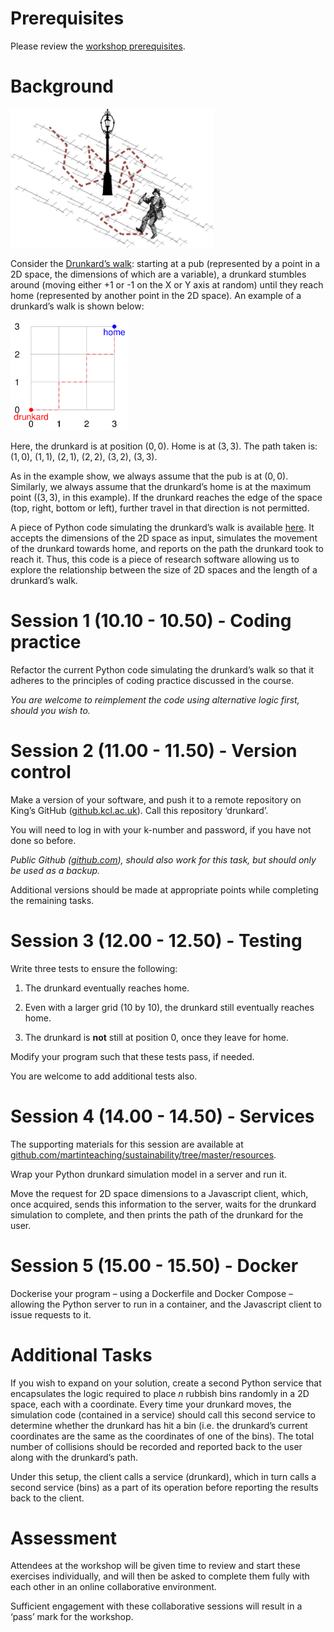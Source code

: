 # Prerequisites

Please review the [workshop
prerequisites](https://github.com/martinteaching/sustainability/blob/master/workshops/kcl/2025/README.md).

# Background

<div class="center">

<img src="images/drunkard.png" style="width:8.6cm" alt="image" />

</div>

Consider the [Drunkard’s
walk](https://en.wikipedia.org/wiki/Random_walk): starting at a pub
(represented by a point in a 2D space, the dimensions of which are a
variable), a drunkard stumbles around (moving either +1 or -1 on the X
or Y axis at random) until they reach home (represented by another point
in the 2D space). An example of a drunkard’s walk is shown below:

<div class="center">

<img src="images/movement.png" style="width:5cm" alt="image" />

</div>

Here, the drunkard is at position $(0, 0)$. Home is at $(3, 3)$. The
path taken is: $(1, 0)$, $(1, 1)$, $(2, 1)$, $(2, 2)$, $(3, 2)$,
$(3, 3)$.

As in the example show, we always assume that the pub is at $(0, 0)$.
Similarly, we always assume that the drunkard’s home is at the maximum
point ($(3, 3)$, in this example). If the drunkard reaches the edge of
the space (top, right, bottom or left), further travel in that direction
is not permitted.

A piece of Python code simulating the drunkard’s walk is available
[here](https://github.com/martinteaching/sustainability/blob/master/workshops/kcl/2025/resources/drunkard.py).
It accepts the dimensions of the 2D space as input, simulates the
movement of the drunkard towards home, and reports on the path the
drunkard took to reach it. Thus, this code is a piece of research
software allowing us to explore the relationship between the size of 2D
spaces and the length of a drunkard’s walk.

# Session 1 (10.10 - 10.50) - Coding practice

Refactor the current Python code simulating the drunkard’s walk so that
it adheres to the principles of coding practice discussed in the course.

*You are welcome to reimplement the code using alternative logic first,
should you wish to.*

# Session 2 (11.00 - 11.50) - Version control

Make a version of your software, and push it to a remote repository on
King’s GitHub ([github.kcl.ac.uk](https://github.kcl.ac.uk/)). Call this
repository ‘drunkard’.

You will need to log in with your k-number and password, if you have not
done so before.

*Public Github ([github.com](https://github.com)), should also work for
this task, but should only be used as a backup.*

Additional versions should be made at appropriate points while
completing the remaining tasks.

# Session 3 (12.00 - 12.50) - Testing

Write three tests to ensure the following:

1.  The drunkard eventually reaches home.

2.  Even with a larger grid (10 by 10), the drunkard still eventually
    reaches home.

3.  The drunkard is **not** still at position 0, once they leave for
    home.

Modify your program such that these tests pass, if needed.

You are welcome to add additional tests also.

# Session 4 (14.00 - 14.50) - Services

The supporting materials for this session are available at
[github.com/martinteaching/sustainability/tree/master/resources](https://github.com/martinteaching/sustainability/tree/master/resources).

Wrap your Python drunkard simulation model in a server and run it.

Move the request for 2D space dimensions to a Javascript client, which,
once acquired, sends this information to the server, waits for the
drunkard simulation to complete, and then prints the path of the
drunkard for the user.

# Session 5 (15.00 - 15.50) - Docker

Dockerise your program – using a Dockerfile and Docker Compose –
allowing the Python server to run in a container, and the Javascript
client to issue requests to it.

# Additional Tasks

If you wish to expand on your solution, create a second Python service
that encapsulates the logic required to place $n$ rubbish bins randomly
in a 2D space, each with a coordinate. Every time your drunkard moves,
the simulation code (contained in a service) should call this second
service to determine whether the drunkard has hit a bin (i.e. the
drunkard’s current coordinates are the same as the coordinates of one of
the bins). The total number of collisions should be recorded and
reported back to the user along with the drunkard’s path.

Under this setup, the client calls a service (drunkard), which in turn
calls a second service (bins) as a part of its operation before
reporting the results back to the client.

# Assessment

Attendees at the workshop will be given time to review and start these
exercises individually, and will then be asked to complete them fully
with each other in an online collaborative environment.

Sufficient engagement with these collaborative sessions will result in a
‘pass’ mark for the workshop.
